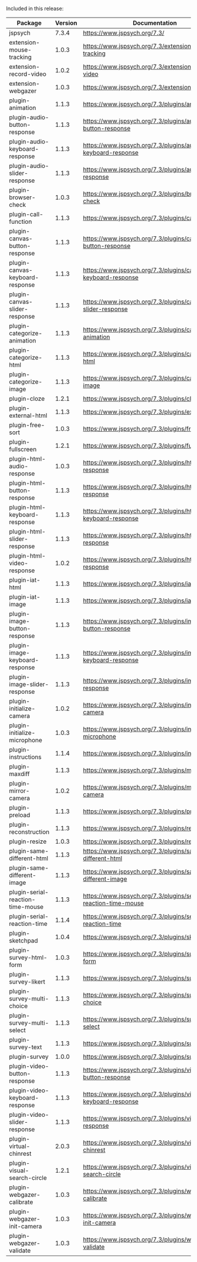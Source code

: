 Included in this release:

Package|Version|Documentation
--- | --- | ---
jspsych|7.3.4|https://www.jspsych.org/7.3/
extension-mouse-tracking|1.0.3|https://www.jspsych.org/7.3/extensions/mouse-tracking
extension-record-video|1.0.2|https://www.jspsych.org/7.3/extensions/record-video
extension-webgazer|1.0.3|https://www.jspsych.org/7.3/extensions/webgazer
plugin-animation|1.1.3|https://www.jspsych.org/7.3/plugins/animation
plugin-audio-button-response|1.1.3|https://www.jspsych.org/7.3/plugins/audio-button-response
plugin-audio-keyboard-response|1.1.3|https://www.jspsych.org/7.3/plugins/audio-keyboard-response
plugin-audio-slider-response|1.1.3|https://www.jspsych.org/7.3/plugins/audio-slider-response
plugin-browser-check|1.0.3|https://www.jspsych.org/7.3/plugins/browser-check
plugin-call-function|1.1.3|https://www.jspsych.org/7.3/plugins/call-function
plugin-canvas-button-response|1.1.3|https://www.jspsych.org/7.3/plugins/canvas-button-response
plugin-canvas-keyboard-response|1.1.3|https://www.jspsych.org/7.3/plugins/canvas-keyboard-response
plugin-canvas-slider-response|1.1.3|https://www.jspsych.org/7.3/plugins/canvas-slider-response
plugin-categorize-animation|1.1.3|https://www.jspsych.org/7.3/plugins/categorize-animation
plugin-categorize-html|1.1.3|https://www.jspsych.org/7.3/plugins/categorize-html
plugin-categorize-image|1.1.3|https://www.jspsych.org/7.3/plugins/categorize-image
plugin-cloze|1.2.1|https://www.jspsych.org/7.3/plugins/cloze
plugin-external-html|1.1.3|https://www.jspsych.org/7.3/plugins/external-html
plugin-free-sort|1.0.3|https://www.jspsych.org/7.3/plugins/free-sort
plugin-fullscreen|1.2.1|https://www.jspsych.org/7.3/plugins/fullscreen
plugin-html-audio-response|1.0.3|https://www.jspsych.org/7.3/plugins/html-audio-response
plugin-html-button-response|1.1.3|https://www.jspsych.org/7.3/plugins/html-button-response
plugin-html-keyboard-response|1.1.3|https://www.jspsych.org/7.3/plugins/html-keyboard-response
plugin-html-slider-response|1.1.3|https://www.jspsych.org/7.3/plugins/html-slider-response
plugin-html-video-response|1.0.2|https://www.jspsych.org/7.3/plugins/html-video-response
plugin-iat-html|1.1.3|https://www.jspsych.org/7.3/plugins/iat-html
plugin-iat-image|1.1.3|https://www.jspsych.org/7.3/plugins/iat-image
plugin-image-button-response|1.1.3|https://www.jspsych.org/7.3/plugins/image-button-response
plugin-image-keyboard-response|1.1.3|https://www.jspsych.org/7.3/plugins/image-keyboard-response
plugin-image-slider-response|1.1.3|https://www.jspsych.org/7.3/plugins/image-slider-response
plugin-initialize-camera|1.0.2|https://www.jspsych.org/7.3/plugins/initialize-camera
plugin-initialize-microphone|1.0.3|https://www.jspsych.org/7.3/plugins/initialize-microphone
plugin-instructions|1.1.4|https://www.jspsych.org/7.3/plugins/instructions
plugin-maxdiff|1.1.3|https://www.jspsych.org/7.3/plugins/maxdiff
plugin-mirror-camera|1.0.2|https://www.jspsych.org/7.3/plugins/mirror-camera
plugin-preload|1.1.3|https://www.jspsych.org/7.3/plugins/preload
plugin-reconstruction|1.1.3|https://www.jspsych.org/7.3/plugins/reconstruction
plugin-resize|1.0.3|https://www.jspsych.org/7.3/plugins/resize
plugin-same-different-html|1.1.3|https://www.jspsych.org/7.3/plugins/same-different-html
plugin-same-different-image|1.1.3|https://www.jspsych.org/7.3/plugins/same-different-image
plugin-serial-reaction-time-mouse|1.1.3|https://www.jspsych.org/7.3/plugins/serial-reaction-time-mouse
plugin-serial-reaction-time|1.1.4|https://www.jspsych.org/7.3/plugins/serial-reaction-time
plugin-sketchpad|1.0.4|https://www.jspsych.org/7.3/plugins/sketchpad
plugin-survey-html-form|1.0.3|https://www.jspsych.org/7.3/plugins/survey-html-form
plugin-survey-likert|1.1.3|https://www.jspsych.org/7.3/plugins/survey-likert
plugin-survey-multi-choice|1.1.3|https://www.jspsych.org/7.3/plugins/survey-multi-choice
plugin-survey-multi-select|1.1.3|https://www.jspsych.org/7.3/plugins/survey-multi-select
plugin-survey-text|1.1.3|https://www.jspsych.org/7.3/plugins/survey-text
plugin-survey|1.0.0|https://www.jspsych.org/7.3/plugins/survey
plugin-video-button-response|1.1.3|https://www.jspsych.org/7.3/plugins/video-button-response
plugin-video-keyboard-response|1.1.3|https://www.jspsych.org/7.3/plugins/video-keyboard-response
plugin-video-slider-response|1.1.3|https://www.jspsych.org/7.3/plugins/video-slider-response
plugin-virtual-chinrest|2.0.3|https://www.jspsych.org/7.3/plugins/virtual-chinrest
plugin-visual-search-circle|1.2.1|https://www.jspsych.org/7.3/plugins/visual-search-circle
plugin-webgazer-calibrate|1.0.3|https://www.jspsych.org/7.3/plugins/webgazer-calibrate
plugin-webgazer-init-camera|1.0.3|https://www.jspsych.org/7.3/plugins/webgazer-init-camera
plugin-webgazer-validate|1.0.3|https://www.jspsych.org/7.3/plugins/webgazer-validate
